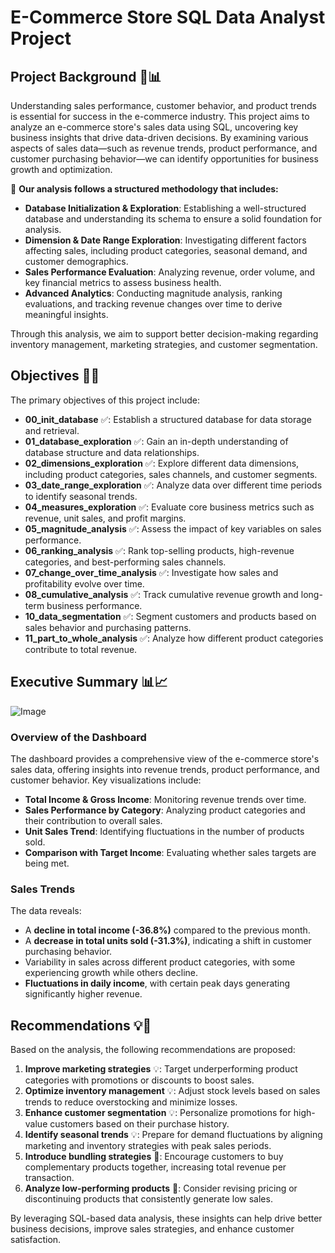 # E-Commerce Store SQL Data Analyst Project

## Project Background 🎯📊
Understanding sales performance, customer behavior, and product trends is essential for success in the e-commerce industry. This project aims to analyze an e-commerce store's sales data using SQL, uncovering key business insights that drive data-driven decisions. By examining various aspects of sales data—such as revenue trends, product performance, and customer purchasing behavior—we can identify opportunities for business growth and optimization.  

📌 **Our analysis follows a structured methodology that includes:**  

- **Database Initialization & Exploration**: Establishing a well-structured database and understanding its schema to ensure a solid foundation for analysis.  
- **Dimension & Date Range Exploration**: Investigating different factors affecting sales, including product categories, seasonal demand, and customer demographics.  
- **Sales Performance Evaluation**: Analyzing revenue, order volume, and key financial metrics to assess business health.  
- **Advanced Analytics**: Conducting magnitude analysis, ranking evaluations, and tracking revenue changes over time to derive meaningful insights.  

Through this analysis, we aim to support better decision-making regarding inventory management, marketing strategies, and customer segmentation.

## Objectives 🎯✅
The primary objectives of this project include:

- **00_init_database** ✅: Establish a structured database for data storage and retrieval.
- **01_database_exploration** ✅: Gain an in-depth understanding of database structure and data relationships.
- **02_dimensions_exploration** ✅: Explore different data dimensions, including product categories, sales channels, and customer segments.
- **03_date_range_exploration** ✅: Analyze data over different time periods to identify seasonal trends.
- **04_measures_exploration** ✅: Evaluate core business metrics such as revenue, unit sales, and profit margins.
- **05_magnitude_analysis** ✅: Assess the impact of key variables on sales performance.
- **06_ranking_analysis** ✅: Rank top-selling products, high-revenue categories, and best-performing sales channels.
- **07_change_over_time_analysis** ✅: Investigate how sales and profitability evolve over time.
- **08_cumulative_analysis** ✅: Track cumulative revenue growth and long-term business performance.
- **10_data_segmentation** ✅: Segment customers and products based on sales behavior and purchasing patterns.
- **11_part_to_whole_analysis** ✅: Analyze how different product categories contribute to total revenue.

## Executive Summary 📊📈


![Image](https://github.com/user-attachments/assets/2cdbca21-1871-42e0-97a0-f5d27d6f4b8c)


### Overview of the Dashboard
The dashboard provides a comprehensive view of the e-commerce store's sales data, offering insights into revenue trends, product performance, and customer behavior. Key visualizations include:
- **Total Income & Gross Income**: Monitoring revenue trends over time.
- **Sales Performance by Category**: Analyzing product categories and their contribution to overall sales.
- **Unit Sales Trend**: Identifying fluctuations in the number of products sold.
- **Comparison with Target Income**: Evaluating whether sales targets are being met.

### Sales Trends
The data reveals:
- A **decline in total income (-36.8%)** compared to the previous month.
- A **decrease in total units sold (-31.3%)**, indicating a shift in customer purchasing behavior.
- Variability in sales across different product categories, with some experiencing growth while others decline.
- **Fluctuations in daily income**, with certain peak days generating significantly higher revenue.

## Recommendations 💡🚀
Based on the analysis, the following recommendations are proposed:
1. **Improve marketing strategies** 💡: Target underperforming product categories with promotions or discounts to boost sales.
2. **Optimize inventory management** 💡: Adjust stock levels based on sales trends to reduce overstocking and minimize losses.
3. **Enhance customer segmentation** 💡: Personalize promotions for high-value customers based on their purchase history.
4. **Identify seasonal trends** 💡: Prepare for demand fluctuations by aligning marketing and inventory strategies with peak sales periods.
5. **Introduce bundling strategies** 🚀: Encourage customers to buy complementary products together, increasing total revenue per transaction.
6. **Analyze low-performing products** 🚀: Consider revising pricing or discontinuing products that consistently generate low sales.

By leveraging SQL-based data analysis, these insights can help drive better business decisions, improve sales strategies, and enhance customer satisfaction.

